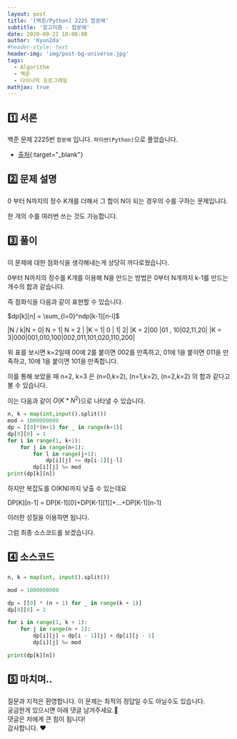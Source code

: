 ```yaml
---
layout: post
title: '[백준/Python] 2225 합분해'
subtitle: '알고리즘 - 합분해'
date: 2020-09-22 18:00:00
author: 'Kyun2da'
#header-style: text
header-img: 'img/post-bg-universe.jpg'
tags:
  - Algorithm
  - 백준
  - 다이나믹 프로그래밍
mathjax: true
---
```


## 1️⃣ 서론

백준 문제 2225번 `합분해` 입니다. `파이썬(Python)`으로 풀었습니다.

- [출처](https://www.acmicpc.net/problem/2225){:target="\_blank"}

## 2️⃣ 문제 설명

0 부터 N까지의 정수 K개를 더해서 그 합이 N이 되는 경우의 수를 구하는 문제입니다.

한 개의 수를 여러번 쓰는 것도 가능합니다.

## 3️⃣ 풀이

이 문제에 대한 점화식을 생각해내는게 상당히 까다로웠습니다.

0부터 N까지의 정수를 K개를 이용해 N을 만드는 방법은 0부터 N개까지 k-1를 만드는 개수의 합과 같습니다.

즉 점화식을 다음과 같이 표현할 수 있습니다.

$dp[k][n] = \sum_{l=0}^ndp[k-1][n-l]$

|N / k|N = 0| N = 1| N = 2 |
|K = 1| 0 | 1| 2|
|K = 2|00 |01 , 10|02,11,20|
|K = 3|000|001,010,100|002,011,101,020,110,200|

위 표를 보시면 k=2일때 00에 2를 붙이면 002를 만족하고, 01에 1을 붙이면 011을 만족하고, 10에 1을 붙이면 101을 만족합니다.

이를 통해 보았을 때 n=2, k=3 은 (n=0,k=2), (n=1,k=2), (n=2,k=2) 의 합과 같다고 볼 수 있습니다.

이는 다음과 같이 $O({K*N^2})$으로 나타낼 수 있습니다.

```python
n, k = map(int,input().split())
mod = 1000000000
dp = [[0]*(n+1) for _ in range(k+1)]
dp[0][0] = 1
for i in range(1, k+1):
    for j in range(n+1):
        for l in range(j+1):
            dp[i][j] += dp[i-1][j-l]
        dp[i][j] %= mod
print(dp[k][n])
```

하지만 복잡도를 O(KN)까지 낮출 수 있는데요

DP[K][n-1] = DP[K-1][0]+DP[K-1][1]]+...+DP[K-1][n-1]

이러한 성질을 이용하면 됩니다.

그럼 최종 소스코드를 보겠습니다.

## 4️⃣ 소스코드

```python
n, k = map(int, input().split())

mod = 1000000000

dp = [[0] * (n + 1) for _ in range(k + 1)]
dp[0][0] = 1

for i in range(1, k + 1):
    for j in range(n + 1):
        dp[i][j] = dp[i - 1][j] + dp[i][j - 1]
        dp[i][j] %= mod

print(dp[k][n])
```

## 5️⃣ 마치며..

질문과 지적은 환영합니다. 이 문제는 최적의 정답일 수도 아닐수도 있습니다.  
궁금한게 있으시면 아래 댓글 남겨주세요.🙏  
댓글은 저에게 큰 힘이 됩니다!  
감사합니다. ❤️
